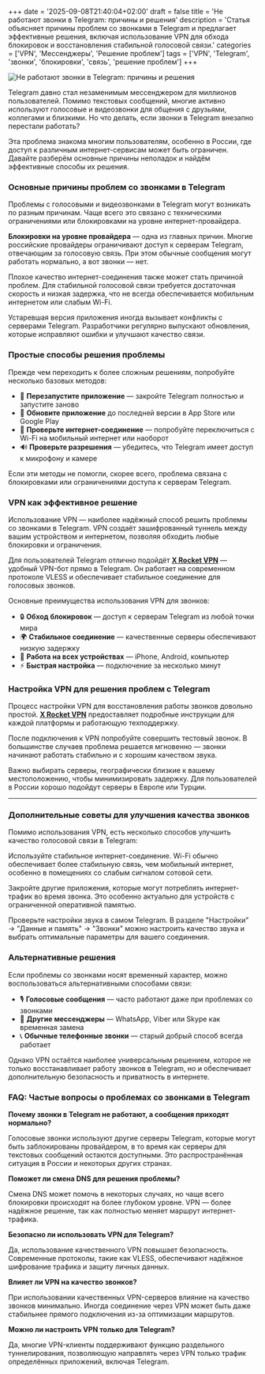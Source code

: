 +++
date = '2025-09-08T21:40:04+02:00'
draft = false
title = 'Не работают звонки в Telegram: причины и решения'
description = 'Статья объясняет причины проблем со звонками в Telegram и предлагает эффективные решения, включая использование VPN для обхода блокировок и восстановления стабильной голосовой связи.'
categories = ['VPN', 'Мессенджеры', 'Решение проблем']
tags = ['VPN', 'Telegram', 'звонки', 'блокировки', 'связь', 'решение проблем']
+++

![Не работают звонки в Telegram: причины и решения](https://imagestoring.fra1.cdn.digitaloceanspaces.com/5FA5E0E0-6BF8-4140-AB14-3E2642E33CA8.png)

Telegram давно стал незаменимым мессенджером для миллионов пользователей. Помимо текстовых сообщений, многие активно используют голосовые и видеозвонки для общения с друзьями, коллегами и близкими. Но что делать, если звонки в Telegram внезапно перестали работать?

Эта проблема знакома многим пользователям, особенно в России, где доступ к различным интернет-сервисам может быть ограничен. Давайте разберём основные причины неполадок и найдём эффективные способы их решения.

### Основные причины проблем со звонками в Telegram

Проблемы с голосовыми и видеозвонками в Telegram могут возникать по разным причинам. Чаще всего это связано с техническими ограничениями или блокировками на уровне интернет-провайдера.

**Блокировки на уровне провайдера** — одна из главных причин. Многие российские провайдеры ограничивают доступ к серверам Telegram, отвечающим за голосовую связь. При этом обычные сообщения могут работать нормально, а вот звонки — нет.

Плохое качество интернет-соединения также может стать причиной проблем. Для стабильной голосовой связи требуется достаточная скорость и низкая задержка, что не всегда обеспечивается мобильным интернетом или слабым Wi-Fi.

Устаревшая версия приложения иногда вызывает конфликты с серверами Telegram. Разработчики регулярно выпускают обновления, которые исправляют ошибки и улучшают качество связи.

### Простые способы решения проблемы

Прежде чем переходить к более сложным решениям, попробуйте несколько базовых методов:

- 📱 **Перезапустите приложение** — закройте Telegram полностью и запустите заново
- 🔄 **Обновите приложение** до последней версии в App Store или Google Play
- 📶 **Проверьте интернет-соединение** — попробуйте переключиться с Wi-Fi на мобильный интернет или наоборот
- 🔊 **Проверьте разрешения** — убедитесь, что Telegram имеет доступ к микрофону и камере

Если эти методы не помогли, скорее всего, проблема связана с блокировками или ограничениями доступа к серверам Telegram.

### VPN как эффективное решение

Использование VPN — наиболее надёжный способ решить проблемы со звонками в Telegram. VPN создаёт зашифрованный туннель между вашим устройством и интернетом, позволяя обходить любые блокировки и ограничения.

Для пользователей Telegram отлично подойдёт **[X Rocket VPN](https://t.me/X_Rocket_VPN_bot?start=ref-b-9)** — удобный VPN-бот прямо в Telegram. Он работает на современном протоколе VLESS и обеспечивает стабильное соединение для голосовых звонков.

Основные преимущества использования VPN для звонков:

- 🔒 **Обход блокировок** — доступ к серверам Telegram из любой точки мира
- 🌍 **Стабильное соединение** — качественные серверы обеспечивают низкую задержку
- 📱 **Работа на всех устройствах** — iPhone, Android, компьютер
- ⚡ **Быстрая настройка** — подключение за несколько минут

### Настройка VPN для решения проблем с Telegram

Процесс настройки VPN для восстановления работы звонков довольно простой. **[X Rocket VPN](https://t.me/X_Rocket_VPN_bot?start=ref-b-9)** предоставляет подробные инструкции для каждой платформы и работающую техподдержку.

После подключения к VPN попробуйте совершить тестовый звонок. В большинстве случаев проблема решается мгновенно — звонки начинают работать стабильно и с хорошим качеством звука.

Важно выбирать серверы, географически близкие к вашему местоположению, чтобы минимизировать задержку. Для пользователей в России хорошо подойдут серверы в Европе или Турции.

---

### Дополнительные советы для улучшения качества звонков

Помимо использования VPN, есть несколько способов улучшить качество голосовой связи в Telegram:

Используйте стабильное интернет-соединение. Wi-Fi обычно обеспечивает более стабильную связь, чем мобильный интернет, особенно в помещениях со слабым сигналом сотовой сети.

Закройте другие приложения, которые могут потреблять интернет-трафик во время звонка. Это особенно актуально для устройств с ограниченной оперативной памятью.

Проверьте настройки звука в самом Telegram. В разделе "Настройки" → "Данные и память" → "Звонки" можно настроить качество звука и выбрать оптимальные параметры для вашего соединения.

### Альтернативные решения

Если проблемы со звонками носят временный характер, можно воспользоваться альтернативными способами связи:

- 🎙️ **Голосовые сообщения** — часто работают даже при проблемах со звонками
- 💬 **Другие мессенджеры** — WhatsApp, Viber или Skype как временная замена
- 📞 **Обычные телефонные звонки** — старый добрый способ всегда работает

Однако VPN остаётся наиболее универсальным решением, которое не только восстанавливает работу звонков в Telegram, но и обеспечивает дополнительную безопасность и приватность в интернете.

### FAQ: Частые вопросы о проблемах со звонками в Telegram

**Почему звонки в Telegram не работают, а сообщения приходят нормально?**

Голосовые звонки используют другие серверы Telegram, которые могут быть заблокированы провайдером, в то время как серверы для текстовых сообщений остаются доступными. Это распространённая ситуация в России и некоторых других странах.

**Поможет ли смена DNS для решения проблемы?**

Смена DNS может помочь в некоторых случаях, но чаще всего блокировки происходят на более глубоком уровне. VPN — более надёжное решение, так как полностью меняет маршрут интернет-трафика.

**Безопасно ли использовать VPN для Telegram?**

Да, использование качественного VPN повышает безопасность. Современные протоколы, такие как VLESS, обеспечивают надёжное шифрование трафика и защиту личных данных.

**Влияет ли VPN на качество звонков?**

При использовании качественных VPN-серверов влияние на качество звонков минимально. Иногда соединение через VPN может быть даже стабильнее прямого подключения из-за оптимизации маршрутов.

**Можно ли настроить VPN только для Telegram?**

Да, многие VPN-клиенты поддерживают функцию раздельного туннелирования, позволяющую направлять через VPN только трафик определённых приложений, включая Telegram.